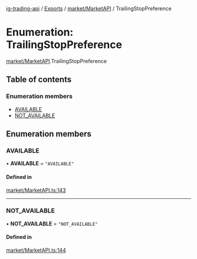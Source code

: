 [ig-trading-api](../README.md) / [Exports](../modules.md) / [market/MarketAPI](../modules/market_MarketAPI.md) / TrailingStopPreference

# Enumeration: TrailingStopPreference

[market/MarketAPI](../modules/market_MarketAPI.md).TrailingStopPreference

## Table of contents

### Enumeration members

- [AVAILABLE](market_MarketAPI.TrailingStopPreference.md#available)
- [NOT_AVAILABLE](market_MarketAPI.TrailingStopPreference.md#not_available)

## Enumeration members

### AVAILABLE

• **AVAILABLE** = `"AVAILABLE"`

#### Defined in

[market/MarketAPI.ts:143](https://github.com/bennycode/ig-trading-api/blob/98182c7/src/market/MarketAPI.ts#L143)

---

### NOT_AVAILABLE

• **NOT_AVAILABLE** = `"NOT_AVAILABLE"`

#### Defined in

[market/MarketAPI.ts:144](https://github.com/bennycode/ig-trading-api/blob/98182c7/src/market/MarketAPI.ts#L144)
